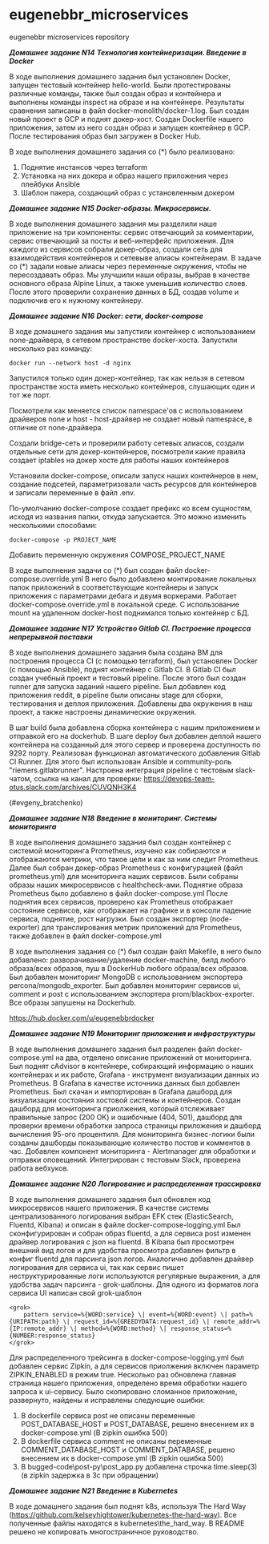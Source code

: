 # eugenebbr_microservices
eugenebbr microservices repository

***Домашнее задание N14***
***Технология контейнеризации. Введение в Docker***

В ходе выполнения домашнего задания был установлен Docker, запущен тестовый контейнер hello-world.
Были протестированы различные команды, также был создан образ и контейнера и выполнены команды inspect на образе и на контейнере. Результаты сравнения записаны в файл docker-monolith/docker-1.log.
Был создан новый проект в GCP и поднят докер-хост.
Создан Dockerfile нашего приложения, затем из него создан образ и запущен контейнер в GCP.
После тестирования образ был загружен в Docker Hub.

В ходе выполнения домашнего задания со (*) было реализовано:

1. Поднятие инстансов через terraform
2. Установка на них докера и образ нашего приложения через плейбуки Ansible
3. Шаблон пакера, создающий образ с установленным докером


***Домашнее задание N15***
***Docker-образы. Микросервисы.***

В ходе выполнения домашнего задания мы разделили наше приложение на три компоненты: сервис отвечающий за комментарии, сервис отвечающий за посты и веб-интерфейс приложения.
Для каждого из сервисов собрали докер-образ, создали сеть для взаимодействия контейнеров и сетевыве алиасы контейнерам.
В задаче со (*) задали новые алиасы через переменные окружения, чтобы не пересоздавать образ.
Мы улучшили наши образы, выбрав в качестве основного образа Alpine Linux, а также уменьшив количество слоев.
После этого проверили сохранение данных в БД, создав volume и подключив его к нужному контейнеру.

***Домашнее задание N16***
***Docker: сети, docker-compose***

В ходе домашнего задания мы запустили контейнер с использованием none-драйвера, в сетевом пространстве docker-хоста.
Запустили несколько раз команду:

```
docker run --network host -d nginx
```

Запустился только один докер-контейнер, так как нельзя в сетевом пространстве хоста иметь несколько контейнеров, слушающих один и тот же порт.

Посмотрели как меняется список namespace'ов с использованием драйверов none и host - host-драйвер не создает новый namespace, в отличие от none-драйвера.

Создали bridge-сеть и проверили работу сетевых алиасов, создали отдельные сети для докер-контейнеров, посмотрели какие правила создает iptables на докер хосте для работы наших контейнеров

Установили docker-compose, описали запуск наших контейнеров в нем, создание подсетей, параметризовали часть ресурсов для контейнеров и записали переменные в файл .env.

По-умолчанию docker-compose создает префикс ко всем сущностям, исходя из названия папки, откуда запускается. Это можно изменить несколькими способами:

```
docker-compose -p PROJECT_NAME
```

Добавить переменную окружения COMPOSE_PROJECT_NAME

В ходе выполнения задачи со (*) был создан файл docker-compose.override.yml
В него было добавлено монтирование локальных папок приложений в соответствующие контейнеры и запуск приложения с параметрами дебага и двумя воркерами.
Работает docker-compose.override.yml в локальной среде. С использование mount на удаленном docker-host поднимался только контейнер с БД.

***Домашнее задание N17***
***Устройство Gitlab CI. Построение процесса непрерывной поставки***

В ходе выполнения домашнего задания была создана ВМ для построения процесса CI (с помощью terraform), был установлен Docker (с помощью Ansible), поднят контейнер с Gitlab CI.
В Gitlab CI был создан учебный проект и тестовый pipeline.
После этого был создан runner для запуска заданий нашего pipeline.
Был добавлен код приложения reddit, в pipeline были описаны stage для сборки, тестирования и деплоя приложения.
Добавлены два окружения в наш проект, а также настроены динамические окружения.

В шаг build была добавлена сборка контейнера с нашим приложением и отправкой его на dockerhub.
В шаге deploy был добавлен деплой нашего контейнера на созданный для этого сервер и проверена доступность по 9292 порту.
Реализован функционал автоматического добавления Gitlab CI Runner. Для этого был использован Ansible и community-роль "riemers.gitlabrunner".
Настроена интеграция pipeline с тестовым slack-чатом, ссылка на канал для проверки: https://devops-team-otus.slack.com/archives/CUVQNH3K4

(#evgeny_bratchenko)

***Домашнее задание N18***
***Введение в мониторинг. Системы мониторинга***

В ходе выполнения домашнего задания был создан контейнер с системой мониторинга Prometheus, изучено как собираются и отображаются метрики, что такое цели и как за ним следит Prometheus.
Далее был собран докер-образ Prometheus с конфигурацией (файл prometheus.yml) для мониторинга наших сервисов.
Были собраны образы наших микросервисов с healthcheck-ами.
Поднятие образа Prometheus было добавлено в файл docker-compose.yml
После поднятия всех сервисов, проверено как Prometheus отображает состояние сервисов, как отображает на графике и в консоли падение сервиса, поднятие, рост нагрузки.
Был создан экспортер (node-exporter) для транслирования метрик приложений для Prometheus, также добавлен в файл docker-compose.yml

В ходе выполнения задания со (*) был создан файл Makefile, в него было добавлено: разворачивание/удаление docker-machine, билд любого образа/всех образов, пуш в DockerHub любого образа/всех образов.
Был добавлен мониторинг MongoDB с использованием экспортера percona/mongodb_exporter.
Был добавлен мониторинг сервисов ui, comment и post с использованием экспортера prom/blackbox-exporter.
Все образы запушены на Dockerhub.

https://hub.docker.com/u/eugenebbrdocker

***Домашнее задание N19***
***Мониторинг приложения и инфраструктуры***

В ходе выполнения домашнего задания был разделен файл docker-compose.yml на два, отделено описание приложений от мониторинга.
Был поднят cAdvisor в контейнере, собирающий информацию о наших контейнерах и их работе, Grafana - инструмент визуализации данных из Prometheus.
В Grafana в качестве источника данных был добавлен Prometheus. Был скачан и импортирован в Grafana дашборд для визуализации состояния хостовой системы и контейнеров.
Создан дашборд для мониторинга приолжения, который отслеживает правильные запрос (200 ОК) и ошибочные (404, 501), дашборд для проверки времени обработки запроса страницы приложения и дашборд вычисления 95-ого процентиля.
Для мониторинга бизнес-логики были созданы дашборды показывающие количество постов и комментов в час.
Добавлен компонент мониторинга - Alertmanager для обработки и отправки оповещений. Интегрирован с тестовым Slack, проверена работа вебхуков.

***Домашнее задание N20***
***Логирование и распределенная трассировка***

В ходе выполнения домашнего задания был обновлен код микросервисов нашего приложения.
В качестве системы централизованного логирования выбран EFK стек (ElasticSearch, Fluentd, Kibana) и описан в файле docker-compose-logging.yml
Был сконфигурирован и собран образ fluentd, а для сервиса post изменен драйвер логирования с json на fluentd.
В Kibana был просмотрен внешний вид логов и для удобства просмотра добавлен фильтр в конфиг fluentd для парсинга json логов.
Аналогично добавлен драйвер логирования для сервиса ui, так как сервис пишет неструктурированные логи используются регулярные выражения, а для удобства задач парсинга - grok-шаблоны.
Для одного из форматов лога сервиса UI написан свой grok-шаблон

```
<grok>
    pattern service=%{WORD:service} \| event=%{WORD:event} \| path=%{URIPATH:path} \| request_id=%{GREEDYDATA:request_id} \| remote_addr=%{IP:remote_addr} \| method=%{WORD:method} \| response_status=%{NUMBER:response_status}
</grok>
```

Для распределенного трейсинга в docker-compose-logging.yml был добавлен сервис Zipkin, а для сервисов приолжения включен параметр ZIPKIN_ENABLED в режим true.
Несколько раз обновлена главная страница нашего приложения, определено время обработки нашего запроса к ui-сервису.
Было скопировано сломанное приложение, развернуто, найдены и исправлены следующие ошибки:

1. В dockerfile сервиса post не описаны переменные POST_DATABASE_HOST и POST_DATABASE, решено внесением их в docker-compose.yml (В zipkin ошибка 500)
2. В dockerfile сервиса comment не описаны переменные COMMENT_DATABASE_HOST и COMMENT_DATABASE, решено внесением их в docker-compose.yml (В zipkin ошибка 500)
3. В bugged-code\post-py\post_app.py добавлена строчка time.sleep(3) (в zipkin задержка в 3с при обращении)

***Домашнее задание N21***
***Введение в Kubernetes***

В ходе домашнего задания был поднят k8s, используя The Hard Way (https://github.com/kelseyhightower/kubernetes-the-hard-way).
Все полученные файлы находятся в kubernetes\the_hard_way.
В README решено не копировать многостраничное руководство.
